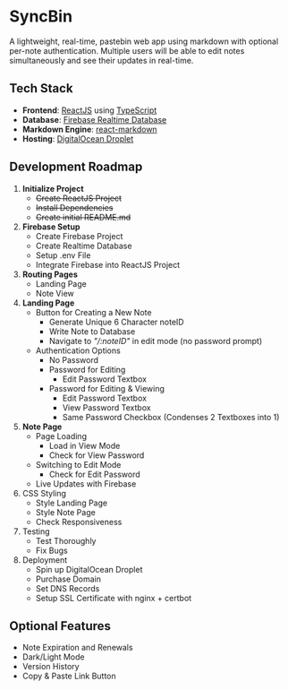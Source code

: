 # SyncBin
A lightweight, real-time, pastebin web app using markdown with optional per-note authentication.
Multiple users will be able to edit notes simultaneously and see their updates in real-time.

## Tech Stack
- **Frontend**: [ReactJS](https://react.dev/) using [TypeScript](https://www.typescriptlang.org/docs/)
- **Database**: [Firebase Realtime Database](https://firebase.google.com/docs/database)
- **Markdown Engine**: [react-markdown](https://github.com/remarkjs/react-markdown)
- **Hosting**: [DigitalOcean Droplet](https://www.digitalocean.com/products/droplets)

## Development Roadmap
1. **Initialize Project**
    - ~~Create ReactJS Project~~
    - ~~Install Dependencies~~
    - ~~Create initial README.md~~
2. **Firebase Setup**
    - Create Firebase Project
    - Create Realtime Database
    - Setup .env File
    - Integrate Firebase into ReactJS Project
3. **Routing Pages**
    - Landing Page
    - Note View
4. **Landing Page**
    - Button for Creating a New Note
        - Generate Unique 6 Character noteID
        - Write Note to Database
        - Navigate to *"/:noteID"* in edit mode (no password prompt)
    - Authentication Options
        - No Password
        - Password for Editing
            - Edit Password Textbox
        - Password for Editing & Viewing
            - Edit Password Textbox
            - View Password Textbox
            - Same Password Checkbox (Condenses 2 Textboxes into 1) 
5. **Note Page**
    - Page Loading
        - Load in View Mode
        - Check for View Password
    - Switching to Edit Mode
        - Check for Edit Password
    - Live Updates with Firebase
6. CSS Styling
    - Style Landing Page
    - Style Note Page
    - Check Responsiveness
7. Testing
    - Test Thoroughly
    - Fix Bugs
8. Deployment
    - Spin up DigitalOcean Droplet
    - Purchase Domain
    - Set DNS Records
    - Setup SSL Certificate with nginx + certbot
    
## Optional Features
- Note Expiration and Renewals
- Dark/Light Mode
- Version History
- Copy & Paste Link Button